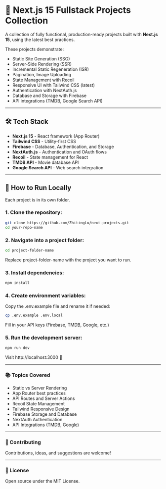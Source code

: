 # 🚀 Next.js 15 Fullstack Projects Collection

A collection of fully functional, production-ready projects built with **Next.js 15**, using the latest best practices.

These projects demonstrate:

- Static Site Generation (SSG)
- Server-Side Rendering (SSR)
- Incremental Static Regeneration (ISR)
- Pagination, Image Uploading
- State Management with Recoil
- Responsive UI with Tailwind CSS (latest)
- Authentication with NextAuth.js
- Database and Storage with Firebase
- API integrations (TMDB, Google Search API)

---

## 🛠 Tech Stack

- **Next.js 15** - React framework (App Router)
- **Tailwind CSS** - Utility-first CSS
- **Firebase** - Database, Authentication, and Storage
- **NextAuth.js** - Authentication and OAuth flows
- **Recoil** - State management for React
- **TMDB API** - Movie database API
- **Google Search API** - Web search integration

---

## 🚀 How to Run Locally

Each project is in its own folder.

### 1. Clone the repository:

```bash
git clone https://github.com/ZhitingLu/next-projects.git
cd your-repo-name
```

### 2. Navigate into a project folder:

```bash
cd project-folder-name
```
Replace project-folder-name with the project you want to run.


### 3. Install dependencies:

```bash
npm install
```


### 4. Create environment variables:
Copy the .env.example file and rename it if needed:

```bash
cp .env.example .env.local
```
Fill in your API keys (Firebase, TMDB, Google, etc.)


### 5. Run the development server:
```bash
npm run dev
```
Visit http://localhost:3000 🚀

---

### 📚 Topics Covered
- Static vs Server Rendering
- App Router best practices
- API Routes and Server Actions
- Recoil State Management
- Tailwind Responsive Design
- Firebase Storage and Database
- NextAuth Authentication
- API Integrations (TMDB, Google)

---

### 🤝 Contributing
Contributions, ideas, and suggestions are welcome!

---

### 📜 License
Open source under the MIT License.
